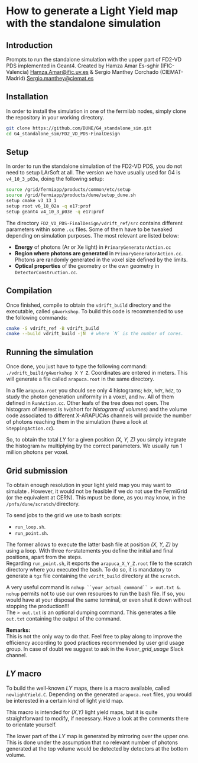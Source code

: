 # How to generate a Light Yield map with the standalone simulation
 
## Introduction

Prompts to run the standalone simulation with the upper part of FD2-VD PDS implemented in Geant4. 
Created by Hamza Amar Es-sghir (IFIC-Valencia) <Hamza.Amar@ific.uv.es> & Sergio Manthey Corchado (CIEMAT-Madrid) <Sergio.manthey@ciemat.es>

## Installation

In order to install the simulation in one of the fermilab nodes, simply clone the repository in your working directory. 

```bash
git clone https://github.com/DUNE/G4_standalone_sim.git
cd G4_standalone_sim/FD2_VD_PDS-FinalDesign
```

## Setup

In order to run the standalone simulation of the FD2-VD PDS, you do not need to setup LArSoft at all. 
The version we have usually used for G4 is `v4_10_3_p03e`, doing the following setup:

```bash
source /grid/fermiapp/products/common/etc/setup 
source /grid/fermiapp/products/dune/setup_dune.sh 
setup cmake v3_13_1
setup root v6_18_02a -q e17:prof
setup geant4 v4_10_3_p03e -q e17:prof 
```

The directory `FD2_VD_PDS-FinalDesign/vdrift_ref/src` contains different parameters within some `.cc` files. Some of them have to be tweaked depending on simulation purposes. The most relevant are listed below:

- **Energy** of photons (Ar or Xe light) in `PrimaryGeneratorAction.cc`  
- **Region where photons are generated** in `PrimaryGeneratorAction.cc`. Photons are randomly generated in the voxel size defined by the limits.  
- **Optical properties** of the geometry or the own geometry in `DetectorConstruction.cc`.

## Compilation

Once finished, compile to obtain the `vdrift_build` directory and the executable, called `g4workshop`. To build this code is recommended to use the following commands:

```bash
cmake -S vdrift_ref -B vdrift_build
cmake --build vdrift_build -jN  # where `N` is the number of cores.
```

## Running the simulation

Once done, you just have to type the following command: `./vdrift_build/g4workshop X Y Z`. Coordinates are entered in meters. This will generate a file called `arapuca.root` in the same directory.

In a file `arapuca.root` you should see only 4 histograms; `hdX`, `hdY`, `hdZ`, to study the photon generation uniformity in a voxel, and `hv`. All of them defined in `RunAction.cc`. Other leafs of the tree does not open. The histogram of interest is `hv`(short for *histogram of volumes*) and the volume code associated to different X-ARAPUCAs channels will provide the number of photons reaching them in the simulation (have a look at `SteppingAction.cc`). 

So, to obtain the total *LY* for a given position *(X, Y, Z)* you simply integrate the histogram `hv` multiplying by the correct parameters. We usually run 1 million photons per voxel.

## Grid submission

To obtain enough resolution in your light yield map you may want to simulate . However, it would not be feasible if we do not use the FermiGrid (or the equivalent at CERN). This mpust be done, as you may know, in the `/pnfs/dune/scratch/`directory.

To send jobs to the grid we use to bash scripts:
- `run_loop.sh`.
- `run_point.sh`.

The former allows to execute the latter bash file at position *(X, Y, Z)* by using a loop. With three `for`statements you define the initial and final positions, apart from the steps.  
Regarding `run_point.sh`, it exports the `arapuca_X_Y_Z.root` file to the scratch directory where you executed the bash. To do so, it is mandatory to generate a `tgz` file containing the `vdrift_build` directory at the `scratch`.

A very useful command is `nohup ``your_actual_command`` > out.txt &`. `nohup` permits not to use our own resources to run the bash file. If so, you would have at your disposal the same terminal, or even shut it down without stopping the production!!!  
The `> out.txt` is an optional dumping command. This generates a file `out.txt` containing the output of the command. 

**Remarks:**  
This is not the only way to do that. Feel free to play along to improve the efficiency according to good practices recommended by user grid usage group. In case of doubt we suggest to ask in the *#user_grid_usage* Slack channel.

## *LY* macro

To build the well-known *LY* maps, there is a macro available, called `newlightYield.C`. Depending on the generated `arapuca.root` files, you would be interested in a certain kind of light yield map.  

This macro is intended for *(X,Y)* light yield maps, but it is quite straightforward to modify, if necessary. Have a look at the comments there to orientate yourself.

The lower part of the *LY* map is generated by mirroring over the upper one. This is done under the assumption that no relevant number of photons generated at the top volume would be detected by detectors at the bottom volume.  
